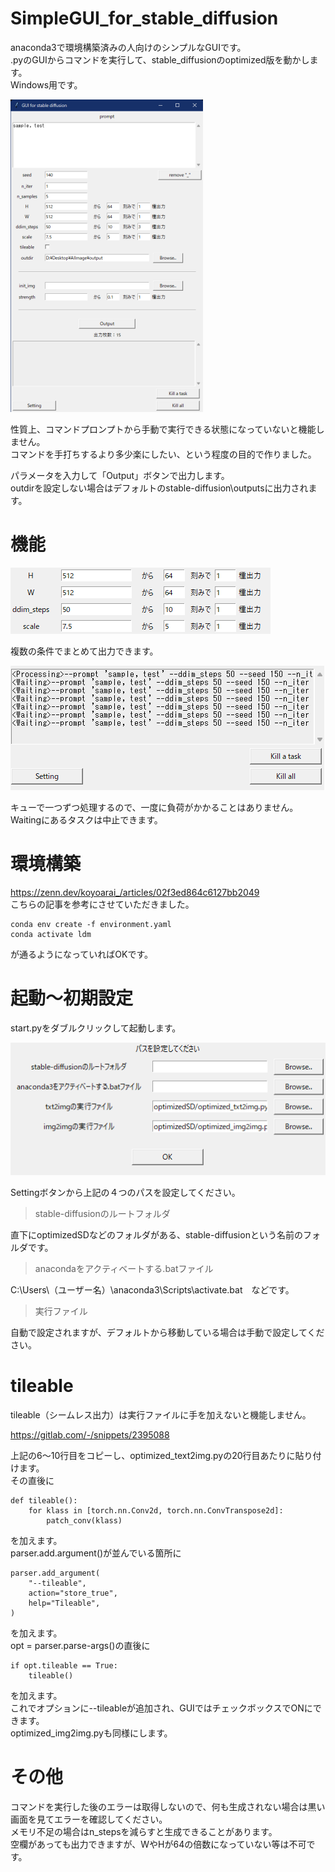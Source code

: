# SimpleGUI_for_stable_diffusion
anaconda3で環境構築済みの人向けのシンプルなGUIです。  
.pyのGUIからコマンドを実行して、stable_diffusionのoptimized版を動かします。  
Windows用です。  

![screenShot](img/img%20(2).png)

性質上、コマンドプロンプトから手動で実行できる状態になっていないと機能しません。  
コマンドを手打ちするより多少楽にしたい、という程度の目的で作りました。  

パラメータを入力して「Output」ボタンで出力します。  
outdirを設定しない場合はデフォルトのstable-diffusion\outputsに出力されます。

# 機能
![screenShot](img/img%20(3).png)

複数の条件でまとめて出力できます。  

![screenShot](img/img%20(1).png)

キューで一つずつ処理するので、一度に負荷がかかることはありません。  
Waitingにあるタスクは中止できます。

# 環境構築
https://zenn.dev/koyoarai_/articles/02f3ed864c6127bb2049  
こちらの記事を参考にさせていただきました。  
```
conda env create -f environment.yaml
conda activate ldm
```
が通るようになっていればOKです。  

# 起動～初期設定
start.pyをダブルクリックして起動します。 

![screenShot](img/img%20(4).png)  

Settingボタンから上記の４つのパスを設定してください。  
> stable-diffusionのルートフォルダ  

直下にoptimizedSDなどのフォルダがある、stable-diffusionという名前のフォルダです。  
> anacondaをアクティベートする.batファイル  

C:\Users\（ユーザー名）\anaconda3\Scripts\activate.bat　などです。  
> 実行ファイル  

自動で設定されますが、デフォルトから移動している場合は手動で設定してください。  

# tileable
tileable（シームレス出力）は実行ファイルに手を加えないと機能しません。  

https://gitlab.com/-/snippets/2395088

上記の6～10行目をコピーし、optimized_text2img.pyの20行目あたりに貼り付けます。  
その直後に

```
def tileable():
	for klass in [torch.nn.Conv2d, torch.nn.ConvTranspose2d]:
		patch_conv(klass)
```

を加えます。  
parser.add.argument()が並んでいる箇所に
```
parser.add_argument(
    "--tileable", 
    action="store_true",
    help="Tileable",
)
```

を加えます。  
opt = parser.parse-args()の直後に  
```
if opt.tileable == True:
	tileable()
```

を加えます。  
これでオプションに--tileableが追加され、GUIではチェックボックスでONにできます。  
optimized_img2img.pyも同様にします。

# その他
コマンドを実行した後のエラーは取得しないので、何も生成されない場合は黒い画面を見てエラーを確認してください。  
メモリ不足の場合はn_stepsを減らすと生成できることがあります。  
空欄があっても出力できますが、WやHが64の倍数になっていない等は不可です。
